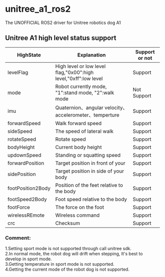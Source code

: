 # unitree_a1_ros2
The UNOFFICIAL ROS2 driver for Unitree robotics dog A1
## Unitree A1 high level status support
|    HighState    |                          Explanation                          |Support or not|
|-----------------|---------------------------------------------------------------|--------------|
|levelFlag        |High level or low level flag,"0x00":high level,"0xff":low level|     Support  |
|   mode          |Robot currently mode, "1":stand mode, "2":walk mode            |   Not Support|
|   imu           |Quaternion、angular velocity、accelerometer、temperture         |     Support  |
|forwardSpeed     |Walk forward speed                                             |     Support  |
| sideSpeed       |The speed of lateral walk                                      |     Support  |
|rotateSpeed      |Rotate speed                                                   |     Support  |
| bodyHeight      |Current body height                                            |     Support  |
|updownSpeed      |Standing or squatting speed                                    |     Support  |
|forwardPosition  |Target position in front of your                               |     Support  |
| sidePosition    |Target position in side of your body                           |     Support  |
|footPosition2Body|Position of the feet relative to the body                      |     Support  |
|footSpeed2Body   |Foot speed relative to the body                                |     Support  |
|footForce        |The force on the foot                                          |     Support  |
|wirelessREmote   |Wireless command                                               |     Support  |
|crc              |Checksum                                                       |     Support  |

### Comment:  
1.Setting sport mode is not supported through call unitree sdk.  
2.In normal mode, the robot dog will drift when stepping, It's best to develop in sport mode.  
3.Getting temperature in sport mode is not supported.  
4.Getting the current mode of the robot dog is not supported.  
